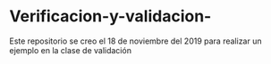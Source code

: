 # Verificacion-y-validacion-
Este repositorio se creo el 18 de noviembre del 2019 para realizar un ejemplo en la clase de validación 
